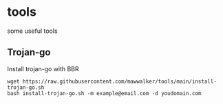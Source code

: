 # tools
some useful tools

## Trojan-go
Install trojan-go with BBR
```
wget https://raw.githubusercontent.com/mawwalker/tools/main/install-trojan-go.sh
bash install-trojan-go.sh -m example@email.com -d youdomain.com
```
